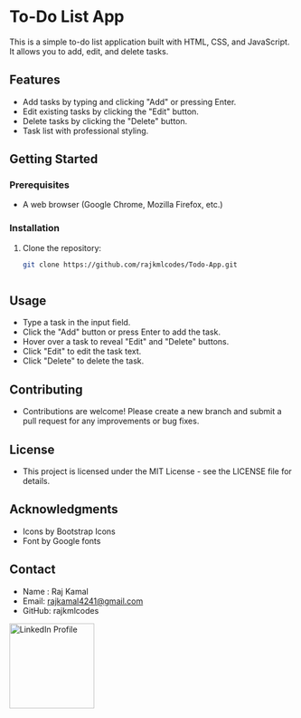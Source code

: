 # To-Do List App

This is a simple to-do list application built with HTML, CSS, and JavaScript. It allows you to add, edit, and delete tasks.


## Features

- Add tasks by typing and clicking "Add" or pressing Enter.
- Edit existing tasks by clicking the "Edit" button.
- Delete tasks by clicking the "Delete" button.
- Task list with professional styling.

## Getting Started

### Prerequisites

- A web browser (Google Chrome, Mozilla Firefox, etc.)

### Installation

1. Clone the repository:

   ```bash
   git clone https://github.com/rajkmlcodes/Todo-App.git



## Usage
- Type a task in the input field.
- Click the "Add" button or press Enter to add the task.
- Hover over a task to reveal "Edit" and "Delete" buttons.
- Click "Edit" to edit the task text.
- Click "Delete" to delete the task.
  
## Contributing
- Contributions are welcome! Please create a new branch and submit a pull request for any improvements or bug fixes.

## License
- This project is licensed under the MIT License - see the LICENSE file for details.

## Acknowledgments
- Icons by Bootstrap Icons
- Font by Google fonts

## Contact
- Name : Raj Kamal
- Email: rajkamal4241@gmail.com
- GitHub: rajkmlcodes

<a href="https://www.linkedin.com/in/rajkml/" target="_blank">
  <img src="https://media.licdn.com/media/AAYQAQSOAAgAAQAAAAAAAB-zrMZEDXI2T62PSuT6kpB6qg.png" alt="LinkedIn Profile" width="150">
</a>
